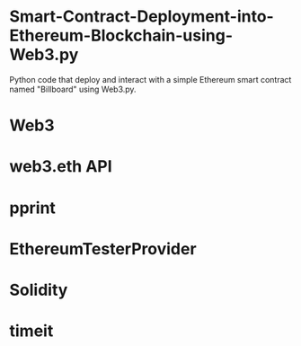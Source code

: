 # Smart-Contract-Deployment-into-Ethereum-Blockchain-using-Web3.py
Python code that deploy and interact with a simple Ethereum smart contract named "Billboard" using Web3.py. 


# Web3

# web3.eth API

# pprint

# EthereumTesterProvider

# Solidity

# timeit
